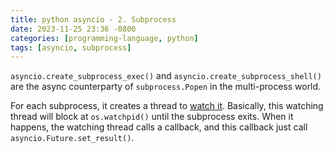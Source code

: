 ```yaml
---
title: python asyncio - 2. Subprocess
date: 2023-11-25 23:36 -0800
categories: [programming-language, python]
tags: [asyncio, subprocess]
---
```


`asyncio.create_subprocess_exec()` and `asyncio.create_subprocess_shell()` are
the async counterparty of `subprocess.Popen` in the multi-process world.

For each subprocess, it creates a thread to
[watch it](https://github.com/python/cpython/blob/595ef03c7ceb25e63878e2a9231e1b54f9f0d125/Lib/asyncio/unix_events.py#L1399).
Basically, this watching thread will block at `os.watchpid()` until the
subprocess exits. When it happens, the watching thread calls a callback, and
this callback just call `asyncio.Future.set_result()`.
